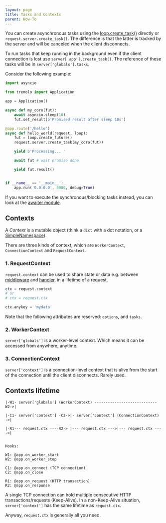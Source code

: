 ```yaml
---
layout: page
title: Tasks and Contexts
parent: How-To
---
```


You can create asynchronous tasks using the [loop.create_task()](https://docs.python.org/3/library/asyncio-eventloop.html#asyncio.loop.create_task) directly or `request.server.create_task()`. The difference is that the latter is tracked by the server and will be canceled when the client disconnects.

To run tasks that keep running in the background even if the client connection is lost use `server['app'].create_task()`. The reference of these tasks will be in `server['globals'].tasks`.

Consider the following example:

```python
import asyncio

from tremolo import Application

app = Application()

async def my_coro(fut):
    await asyncio.sleep(10)
    fut.set_result(b'Promised result after sleep 10s')

@app.route('/hello')
async def hello_world(request, loop):
    fut = loop.create_future()
    request.server.create_task(my_coro(fut))

    yield b'Processing... '

    await fut # wait promise done

    yield fut.result()


if __name__ == '__main__':
    app.run('0.0.0.0', 8000, debug=True)
```

If you want to execute the synchronous/blocking tasks instead, you can look at the [awaiter module](https://pypi.org/project/awaiter/).

## Contexts
A *Context* is a mutable object (think a `dict` with a dot notation, or a [SimpleNamespace](https://docs.python.org/3/library/types.html#types.SimpleNamespace)).

There are three kinds of context, which are `WorkerContext`, `ConnectionContext` and `RequestContext`.

### 1. RequestContext
`request.context` can be used to share state or data e.g. between [middleware](/tremolo-docs/basics/middleware.html) and [handler](/tremolo-docs/basics/handlers.html), in a lifetime of a request.

```python
ctx = request.context
# or
# ctx = request.ctx

ctx.anykey = 'mydata'
```

Note that the following attributes are reserved:
`options`, and `tasks`.

### 2. WorkerContext
`server['globals']` is a worker-level context. Which means it can be accessed from anywhere, anytime.

### 3. ConnectionContext
`server['context']` is a connection-level context that is alive from the start of the connection until the client disconnects. Rarely used.

## Contexts lifetime
```
|-W1- server['globals'] (WorkerContext) ----------------------------W2->|

|-C1- server['context'] -C2->|- server['context'] (ConnectionContext) ->|

|-R1--- request.ctx ----R2-> |--- request.ctx --->|--- request.ctx ---->|


Hooks:

W1: @app.on_worker_start
W2: @app.on_worker_stop

C1: @app.on_connect (TCP connection)
C2: @app.on_close

R1: @app.on_request (HTTP transaction)
R2: @app.on_response
```

A single TCP connection can hold multiple consecutive HTTP transactions/requests (Keep-Alive).
In a non-Keep-Alive situation, `server['context']` has the same lifetime as `request.ctx`.

Anyway, `request.ctx` is generally all you need.
